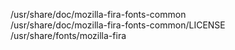 /usr/share/doc/mozilla-fira-fonts-common  
/usr/share/doc/mozilla-fira-fonts-common/LICENSE  
/usr/share/fonts/mozilla-fira  
